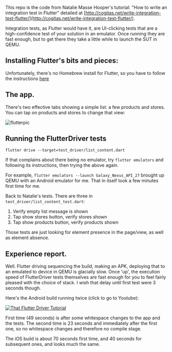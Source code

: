This repo is the code from Natalie Masse Hooper's tutorial: "How to write an integration test in Flutter" detailed at
[http://cogitas.net/write-integration-test-flutter/](http://cogitas.net/write-integration-test-flutter/).

Integration tests, as Flutter would have it, are UI-clicking tests that are a high-confidence test of
your solution in an emulator. Once running they are fast enough, but to get there they take a little
while to launch the SUT in QEMU.

## Installing Flutter's bits and pieces:

Unfortunately, there's no Homebrew install for Flutter, so you have to follow the instructions
[here](https://flutter.io/get-started/install/)

## The app.

There's two effective tabs showing a simple list: a few products and stores. You can tap on products
and stores to change that view:

![flutterpic](https://user-images.githubusercontent.com/82182/44263142-2fbfef00-a1f4-11e8-94c3-dd2e06ce1cdd.png)

## Running the FlutterDriver tests

```
flutter drive --target=test_driver/list_content.dart
```

If that complains about there being no emulator, try `flutter emulators` and following its
instructions, then trying the above again.

For example, `flutter emulators --launch Galaxy_Nexus_API_27` brought up QEMU with an Android
emulator for me. That in itself took a few minutes first time for me.

Back to Natalie's tests. There are three in `test_driver/list_content_test.dart`:

1. Verify empty list message is shown
2. Tap show stores button, verify stores shown
3. Tap show products button, verify products shown

Those tests are just looking for element presence in the page/view, as well as element absence.

## Experience report.

Well. Flutter driving sequencing the build, making an APK, deploying that to an emulated to device
in QEMU is glacially slow. Once 'up', the execution speed of FlutterDriver tests themselves are fast
enough for you to feel fairly pleased with the choice of stack. I wish that delay until first test were
3 seconds though.

Here's the Android build running twice (click to go to Youtube):

[![That Flutter Driver Tutorial](https://user-images.githubusercontent.com/82182/44264802-52ed9d00-a1fa-11e8-99fc-c76ef78cb989.png)](https://www.youtube.com/watch?v=6o1TiBGg81Y "That Flutter Driver Tutorial")

First time (49 seconds) is after some whitespace changes to the app and the tests. The second time is 23
seconds and immediately after the first one, so no whitespace changes and therefore no compile stage.

The iOS build is about 70 seconds first time, and 40 seconds for subsequent ones, and looks much the same.